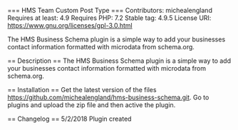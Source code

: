 === HMS Team Custom Post Type ===
Contributors: michealengland
Requires at least: 4.9
Requires PHP: 7.2
Stable tag: 4.9.5
License URI: https://www.gnu.org/licenses/gpl-3.0.html

The HMS Business Schema plugin is a simple way to add your businesses contact information formatted with microdata from schema.org.

== Description ==
The HMS Business Schema plugin is a simple way to add your businesses contact information formatted with microdata from schema.org.

== Installation ==
Get the latest version of the files https://github.com/michealengland/hms-business-schema.git. Go to plugins and upload the zip file and then active the plugin.

== Changelog ==
5/2/2018 Plugin created

